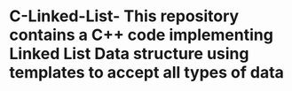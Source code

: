 # C-Linked-List- This repository contains a C++ code implementing Linked List Data structure using templates to accept all types of data
